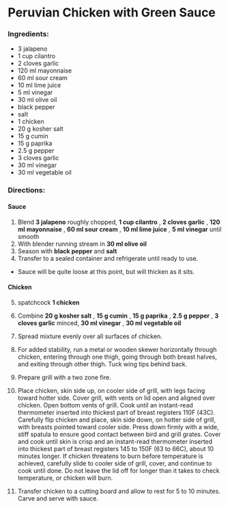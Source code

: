 # Peruvian Chicken with Green Sauce 

### Ingredients: 
* 3 jalapeno
* 1 cup cilantro
* 2 cloves garlic
* 120 ml mayonnaise
* 60 ml sour cream
* 10 ml lime juice
* 5 ml vinegar
* 30 ml olive oil
*  black pepper
*  salt
* 1 chicken
* 20 g kosher salt
* 15 g cumin
* 15 g paprika
* 2.5 g pepper
* 3 cloves garlic
* 30 ml vinegar
* 30 ml vegetable oil

### Directions: 

#### Sauce
1. Blend **3 jalapeno** roughly chopped, **1 cup cilantro** , **2 cloves garlic** , **120 ml mayonnaise** , **60 ml sour cream** , **10 ml lime juice** , **5 ml vinegar** until smooth 
2. With blender running stream in **30 ml olive oil** 
3. Season with **black pepper** and **salt** 
4. Transfer to a sealed container and refrigerate until ready to use. 
* Sauce will be quite loose at this point, but will thicken as it sits. 



#### Chicken
5. spatchcock **1 chicken** 
6. Combine **20 g kosher salt** , **15 g cumin** , **15 g paprika** , **2.5 g pepper** , **3 cloves garlic** minced, **30 ml vinegar** , **30 ml vegetable oil** 
7. Spread mixture evenly over all surfaces of chicken. 
8. For added stability, run a metal or wooden skewer horizontally through chicken, entering through one thigh, going through both breast halves, and exiting through other thigh. Tuck wing tips behind back. 


9. Prepare grill with a two zone fire. 
10. Place chicken, skin side up, on cooler side of grill, with legs facing toward hotter side. Cover grill, with vents on lid open and aligned over chicken. Open bottom vents of grill. Cook until an instant-read thermometer inserted into thickest part of breast registers 110F (43C). Carefully flip chicken and place, skin side down, on hotter side of grill, with breasts pointed toward cooler side. Press down firmly with a wide, stiff spatula to ensure good contact between bird and grill grates. Cover and cook until skin is crisp and an instant-read thermometer inserted into thickest part of breast registers 145 to 150F (63 to 66C), about 10 minutes longer. If chicken threatens to burn before temperature is achieved, carefully slide to cooler side of grill, cover, and continue to cook until done. Do not leave the lid off for longer than it takes to check temperature, or chicken will burn. 
11. Transfer chicken to a cutting board and allow to rest for 5 to 10 minutes. Carve and serve with sauce. 
